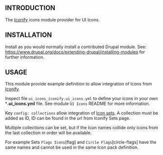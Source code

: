 ## INTRODUCTION

The [Iconify](https://icon-sets.iconify.design) icons module provider for UI
Icons.

## INSTALLATION

Install as you would normally install a contributed Drupal module.
See: https://www.drupal.org/docs/extending-drupal/installing-modules for further
information.

## USAGE

This module provide example definition to allow integration of Icons from
[Iconify](https://iconify.design).

Inspect file `ui_icons_iconify.ui_icons.yml` to define your icons in your own
***.ui_icons.yml** file. See module `UI Icons` README for more information.

Key `config: collections` allow integration of [Icon sets](https://icon-sets.iconify.design/).
A collection must be added as ID, ID can be found in the url from Iconify Sets
page.

Multiple collections can be set, but if the Icon names collide only icons from
the last collection in order will be available.

For example Sets `Flags Icons`[flag] and `Circle Flags`[circle-flags] have the
same names and cannot be used in the same Icon pack definition.
